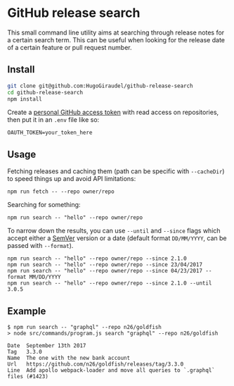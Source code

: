 # GitHub release search

This small command line utility aims at searching through release notes for a certain search term. This can be useful when looking for the release date of a certain feature or pull request number.

## Install

```sh
git clone git@github.com:HugoGiraudel/github-release-search
cd github-release-search
npm install
```

Create a [personal GitHub access token](https://github.com/settings/tokens) with read access on repositories, then put it in an `.env` file like so:

```
OAUTH_TOKEN=your_token_here
```

## Usage

Fetching releases and caching them (path can be specific with `--cacheDir`) to speed things up and avoid API limitations:

```
npm run fetch -- --repo owner/repo
```

Searching for something:

```
npm run search -- "hello" --repo owner/repo
```

To narrow down the results, you can use `--until` and `--since` flags which accept either a [SemVer](http://semver.org/) version or a date (default format `DD/MM/YYYY`, can be passed with `--format`).

```
npm run search -- "hello" --repo owner/repo --since 2.1.0
npm run search -- "hello" --repo owner/repo --since 23/04/2017
npm run search -- "hello" --repo owner/repo --since 04/23/2017 --format MM/DD/YYYY
npm run search -- "hello" --repo owner/repo --since 2.1.0 --until 3.0.5
```

## Example

```
$ npm run search -- "graphql" --repo n26/goldfish
> node src/commands/program.js search "graphql" --repo n26/goldfish

Date  September 13th 2017
Tag   3.3.0
Name  The one with the new bank account
Url   https://github.com/n26/goldfish/releases/tag/3.3.0
Line  Add apollo webpack-loader and move all queries to `.graphql` files (#1423)
```
